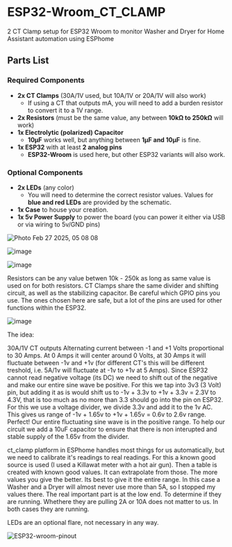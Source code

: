 # ESP32-Wroom_CT_CLAMP
2 CT Clamp setup for ESP32 Wroom to monitor Washer and Dryer for Home Assistant automation using ESPhome

## Parts List  

### Required Components  
- **2x CT Clamps** (30A/1V used, but 10A/1V or 20A/1V will also work)  
  - If using a CT that outputs mA, you will need to add a burden resistor to convert it to a 1V range.  
- **2x Resistors** (must be the same value, any between **10kΩ to 250kΩ** will work)  
- **1x Electrolytic (polarized) Capacitor**  
  - **10µF** works well, but anything between **1µF and 10µF** is fine.  
- **1x ESP32** with at least **2 analog pins**  
  - **ESP32-Wroom** is used here, but other ESP32 variants will also work.  

### Optional Components  
- **2x LEDs** (any color)  
  - You will need to determine the correct resistor values. Values for **blue and red LEDs** are provided by the schematic.  
- **1x Case** to house your creation.  
- **1x 5v Power Supply** to power the board (you can power it either via USB or via wiring to 5v/GND pins)


![Photo Feb 27 2025, 05 08 08](https://github.com/user-attachments/assets/3aeb0cec-b630-49df-a5b0-3be955b8340d)

![image](https://github.com/user-attachments/assets/dfd6088e-8c73-4b01-954f-bd02656b928e)

![image](https://github.com/user-attachments/assets/797715c0-7382-4134-af4f-e4ab4e6dd585)

Resistors can be any value betwen 10k - 250k as long as same value is used on for both resistors. CT Clamps share the same divider and shifting circuit, as well as the stabilizing capacitor.
Be careful  which GPIO pins you use. The ones chosen here are safe, but a lot of the pins are used for other functions within the ESP32.

![image](https://github.com/user-attachments/assets/5c0a3a37-a41c-4984-9a88-4d00235be426)

The idea:

30A/1V CT outputs Alternating current between -1 and +1 Volts proportional to 30 Amps. At 0 Amps it will center around 0 Volts, at 30 Amps it will fluctuate between -1v and +1v (for different CT's this will be different treshold, i.e. 5A/1v will fluctuate at -1v to +1v at 5 Amps). Since ESP32 cannot read negative voltage (its DC) we need to shift out of the negative and make our entire sine wave be positive. For this we tap into 3v3 (3 Volt) pin, but adding it as is would shift us to -1v + 3.3v to +1v + 3.3v = 2.3V to 4.3V, that is too much as no more  than 3.3 should go into the pin on ESP32. For this we use a voltage divider, we divide 3.3v and add it to the  1v AC. This gives us range of -1v + 1.65v to +1v + 1.65v = 0.6v to 2.6v range. Perfect! Our entire fluctuating sine wave is in the positive range. To help our circuit we add a 10uF capacitor to ensure that there is non interupted and stable supply of the 1.65v from the divider.

ct_clamp platform in ESPhome handles most things for us automatically, but we need to calibrate it's readings to real readings. For this a known good source is used (I used a Killawat meter with a hot air gun). Then a table is created with known good values. It can extrapolate from those.  The more values you give the better. Its best to give it the entire range. In this case a Washer and a Dryer will almost never use more than 5A,  so I stopped my values there. The real important part is at the low end. To determine if they are running. Whethere they are pulling 2A or 10A does not matter to us. In both cases they are running.

LEDs are an optional flare, not necessary in any way.

![ESP32-wroom-pinout](https://github.com/user-attachments/assets/c9cd9af5-96f4-448b-8616-c07357d4b35c)

